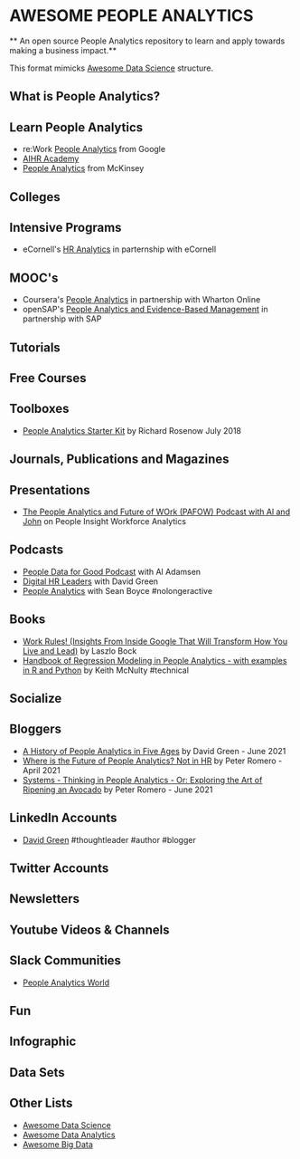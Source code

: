 # AWESOME PEOPLE ANALYTICS

** An open source People Analytics repository to learn and apply towards making a business impact.**

This format mimicks [Awesome Data Science](https://github.com/academic/awesome-datascience) structure. 

## What is People Analytics? 


## Learn People Analytics

* re:Work [People Analytics](https://rework.withgoogle.com/subjects/people-analytics/) from Google
* [AIHR Academy](https://www.aihr.com/)
* [People Analytics](https://www.mckinsey.com/solutions/orgsolutions/overview/people-analytics) from McKinsey

## Colleges


## Intensive Programs
* eCornell's [HR Analytics](https://ecornell.cornell.edu/certificates/human-resources/hr-analytics/) in parternship with eCornell

## MOOC's

* Coursera's [People Analytics](https://www.coursera.org/learn/wharton-people-analytics) in partnership with Wharton Online
* openSAP's [People Analytics and Evidence-Based Management](https://open.sap.com/courses/pa1-tl) in partnership with SAP


## Tutorials


## Free Courses


## Toolboxes

* [People Analytics Starter Kit](https://www.linkedin.com/pulse/people-analytics-starter-kit-richard-rosenow/) by Richard Rosenow July 2018

## Journals, Publications and Magazines


## Presentations

* [The People Analytics and Future of WOrk (PAFOW) Podcast with Al and John](https://www.peopleinsight.com/blog/the-people-analytics-and-future-of-work-pafow-podcast-with-al-and-john) on People Insight Workforce Analytics

## Podcasts

* [People Data for Good Podcast](https://podcasts.apple.com/us/podcast/people-data-for-good-podcast/id1298919862) with Al Adamsen
* [Digital HR Leaders](https://podcasts.apple.com/us/podcast/digital-hr-leaders-with-david-green/id1459322652) with David Green
* [People Analytics](https://podcasts.apple.com/us/podcast/people-analytics/id1498112650) with Sean Boyce #nolongeractive

## Books

* [Work Rules! (Insights From Inside Google That Will Transform How You Live and Lead)](https://www.amazon.com/Work-Rules-Insights-Inside-Transform/dp/1455554790/ref=sr_1_34?dchild=1&keywords=People+Analytics&qid=1624457784&sr=8-34) by Laszlo Bock
* [Handbook of Regression Modeling in People Analytics - with examples in R and Python](http://peopleanalytics-regression-book.org/) by Keith McNulty #technical

## Socialize


## Bloggers

* [A History of People Analytics in Five Ages](https://www.linkedin.com/pulse/history-people-analytics-five-ages-david-green/?trk=eml-email_series_follow_newsletter_01-hero-1-title_link&midToken=AQGf--SYvrqWBQ&fromEmail=fromEmail&ut=2FKx5TglAIHFM1) by David Green - June 2021
* [Where is the Future of People Analytics? Not in HR](https://www.linkedin.com/pulse/where-future-people-analytics-hr-peter-romero/) by Peter Romero - April 2021
* [Systems - Thinking in People Analytics - Or: Exploring the Art of Ripening an Avocado](https://www.linkedin.com/pulse/systems-thinking-people-analytics-exploring-art-ripening-peter-romero/) by Peter Romero - June 2021

## LinkedIn Accounts

* [David Green](https://www.linkedin.com/in/davidrgreen/) #thoughtleader #author #blogger

## Twitter Accounts


## Newsletters


## Youtube Videos & Channels


## Slack Communities

* [People Analytics World](peopleanalytics1.slack.com)

## Fun


## Infographic


## Data Sets


## Other Lists

* [Awesome Data Science](https://github.com/academic/awesome-datascience)
* [Awesome Data Analytics](https://github.com/0xnr/awesome-analytics/blob/master/README.md)
* [Awesome Big Data](https://github.com/0xnr/awesome-bigdata)
